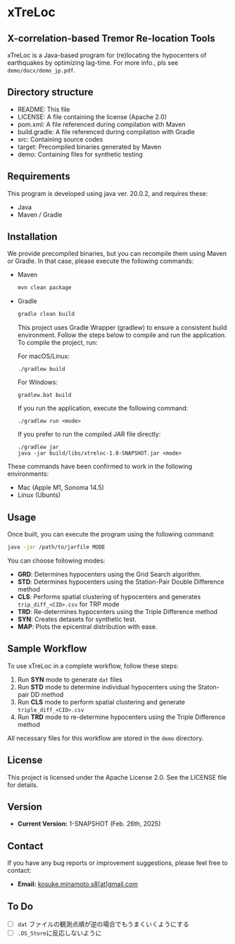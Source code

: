
# xTreLoc

## X-correlation-based Tremor Re-location Tools

xTreLoc is a Java-based program for (re)locating the hypocenters of earthquakes by optimizing lag-time. For more info., pls see `demo/docx/demo_jp.pdf`.

## Directory structure

- README: This file
- LICENSE: A file containing the license (Apache 2.0)
- pom.xml: A file referenced during compilation with Maven
- build.gradle: A file referenced during compilation with Gradle
- src: Containing source codes
- target: Precompiled binaries generated by Maven
- demo: Containing files for synthetic testing

## Requirements

This program is developed using java ver. 20.0.2, and requires these:

- Java
- Maven / Gradle

## Installation

We provide precompiled binaries, but you can recompile them using Maven or Gradle. In that case, please execute the following commands:

- Maven
	```sh
	mvn clean package
	```

- Gradle
	```sh
	gradle clean build
	```

	This project uses Gradle Wrapper (gradlew) to ensure a consistent build environment. Follow the steps below to compile and run the application.	To compile the project, run:

	For macOS/Linux:
	```
	./gradlew build
	```

	For Windows:
	```
	gradlew.bat build
	```

	If you run the application, execute the following command:

	```
	./gradlew run <mode>
	```

	If you prefer to run the compiled JAR file directly:
	```
	./gradlew jar
	java -jar build/libs/xtreloc-1.0-SNAPSHOT.jar <mode>
	```

These commands have been confirmed to work in the following environments:
- Mac (Apple M1, Sonoma 14.5)
- Linux (Ubunts)
<!-- - Windows (Intel) -->

## Usage

Once built, you can execute the program using the following command:

```sh
java -jar /path/to/jarfile MODE
```

You can choose following modes:

- **GRD**: Determines hypocenters using the Grid Search algorithm.
- **STD**: Determines hypocenters using the Station-Pair Double Difference method
- **CLS**: Performs spatial clustering of hypocenters and generates `trip_diff_<CID>.csv` for TRP mode
- **TRD**: Re-determines hypocenters using the Triple Difference method
- **SYN**: Creates detasets for synthetic test.
- **MAP**: Plots the epicentral distribution with ease.

## Sample Workflow

To use xTreLoc in a complete workflow, follow these steps:

1. Run **SYN** mode to generate `dat` files
1. Run **STD** mode to determine individual hypocenters using the Staton-pair DD method
1. Run **CLS** mode to perform spatial clustering and generate `triple_diff_<CID>.csv`
1. Run **TRD** mode to re-determine hypocenters using the Triple Difference method

All necessary files for this workflow are stored in the `demo` directory.

## License

This project is licensed under the Apache License 2.0. See the LICENSE file for details.

## Version

- **Current Version:** 1-SNAPSHOT (Feb. 26th, 2025)

## Contact

If you have any bug reports or improvement suggestions, please feel free to contact:

- **Email:** [kosuke.minamoto.s8[at]gmail.com](mailto:kosuke.minamoto.s8[at]gmail.com)

## To Do

- [ ] `dat` ファイルの観測点順が逆の場合でもうまくいくようにする
- [ ] `.DS_Store`に反応しないように
